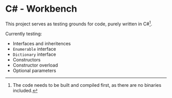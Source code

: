 # C# - Workbench

This project serves as testing grounds for code, purely written in C#[^1].

Currently testing:
+ Interfaces and inheritences
+ `Enumerable` interface
+ `Dictionary` interface
+ Constructors
+ Constructor overload
+ Optional parameters
	
[^1]: The code needs to be built and compiled first, as there are no binaries included.
